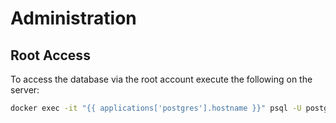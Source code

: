 # Administration

## Root Access
To access the database via the root account execute the following on the server:
```bash
docker exec -it "{{ applications['postgres'].hostname }}" psql -U postgres
```
